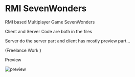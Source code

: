 # RMI SevenWonders
 RMI based Multiplayer Game SevenWonders
 
 Client and Server Code are both in the files
 
 Server do the server part and client has mostly preview part...
 
 (Freelance Work )
 
 Preview
 
![preview](https://user-images.githubusercontent.com/55351798/198029164-f15f742d-d602-4edb-bf06-15078d8cfa5d.gif)



